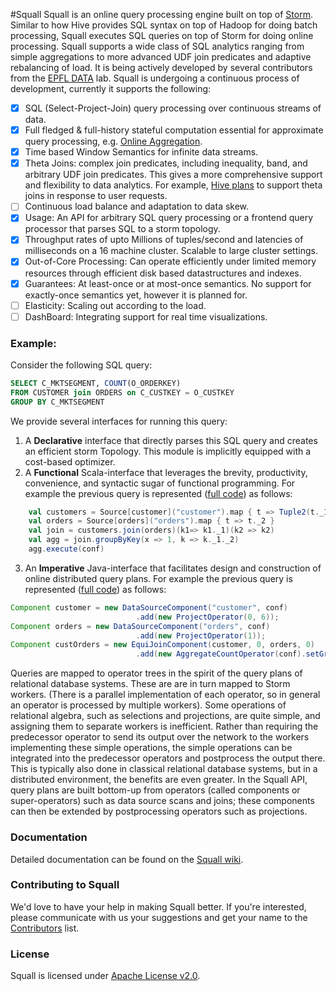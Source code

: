 
<!--
[alt text][logo]
[logo]: https://raw.githubusercontent.com/epfldata/squall/master/resources/graphics/logo.jpg "Logo Title Text 2"
-->

#Squall
Squall is an online query processing engine built on top of [Storm](https://storm.apache.org/). Similar to how Hive provides SQL syntax on top of Hadoop for doing batch processing, Squall executes SQL queries on top of Storm for doing online processing. Squall supports a wide class of SQL analytics ranging from simple aggregations to more advanced UDF join predicates and adaptive rebalancing of load. It is being actively developed by several contributors from the [EPFL DATA](http://data.epfl.ch/) lab. Squall is undergoing a continuous process of development, currently it supports the following:

- [x] SQL (Select-Project-Join) query processing over continuous streams of data.
- [x] Full fledged & full-history stateful computation essential for approximate query processing, e.g. [Online Aggregation](http://en.wikipedia.org/wiki/Online_aggregation).
- [x] Time based Window Semantics for infinite data streams.
- [x] Theta Joins: complex join predicates, including inequality, band, and arbitrary UDF join predicates. This gives a more comprehensive support and flexibility to data analytics. For example, [Hive plans](https://cwiki.apache.org/confluence/display/Hive/Theta+Join) to support theta joins in response to user requests.
- [ ] Continuous load balance and adaptation to data skew.
- [x] Usage: An API for arbitrary SQL query processing or a frontend query processor that parses SQL to a storm topology.
- [x] Throughput rates of upto Millions of tuples/second and latencies of milliseconds on a 16 machine cluster. Scalable to large cluster settings.
- [x] Out-of-Core Processing: Can operate efficiently under limited memory resources through efficient disk based datastructures and indexes.
- [x] Guarantees: At least-once or at most-once semantics. No support for exactly-once semantics yet, however it is planned for.
- [ ] Elasticity: Scaling out according to the load.
- [ ] DashBoard: Integrating support for real time visualizations.

### Example:
Consider the following SQL query:
```sql
SELECT C_MKTSEGMENT, COUNT(O_ORDERKEY)
FROM CUSTOMER join ORDERS on C_CUSTKEY = O_CUSTKEY
GROUP BY C_MKTSEGMENT
```

We provide several interfaces for running this query:

1. A **Declarative** interface that directly parses this SQL query and creates an efficient storm Topology. This module is implicitly equipped with a cost-based optimizer.
2. A **Functional** Scala-interface that leverages the brevity, productivity, convenience, and syntactic sugar of functional programming. For example the previous query is represented ([full code](https://github.com/epfldata/squall/blob/master/frontend/src/main/scala/frontend/functional/scala/queries/ScalaHyracksPlan.scala)) as follows:

```scala
    val customers = Source[customer]("customer").map { t => Tuple2(t._1, t._7) }
    val orders = Source[orders]("orders").map { t => t._2 }
    val join = customers.join(orders)(k1=> k1._1)(k2 => k2) 
    val agg = join.groupByKey(x => 1, k => k._1._2)
    agg.execute(conf)
```


3. An **Imperative** Java-interface that facilitates design and construction of online distributed query plans. For example the previous query is represented ([full code](https://github.com/epfldata/squall/blob/master/core/src/main/java/ch/epfl/data/plan_runner/query_plans/HyracksPlan.java)) as follows:

```java
Component customer = new DataSourceComponent("customer", conf)
                            .add(new ProjectOperator(0, 6));
Component orders = new DataSourceComponent("orders", conf)
                            .add(new ProjectOperator(1));
Component custOrders = new EquiJoinComponent(customer, 0, orders, 0)
                            .add(new AggregateCountOperator(conf).setGroupByColumns(1));
```


Queries are mapped to operator trees in the spirit of the query plans
of relational database systems.
These are are in turn mapped to Storm workers. (There is a parallel
implementation of each operator, so in general an operator is processed
by multiple workers).
Some operations of relational algebra, such as selections and projections,
are quite simple, and assigning them to separate workers is inefficient.
Rather than requiring the predecessor operator to send its output over the
network to the workers implementing these simple operations,
the simple operations can be integrated into the predecessor operators
and postprocess the output there. This is typically also done in
classical relational database systems, but in a distributed environment,
the benefits are even greater.
In the Squall API, query plans are built bottom-up from 
operators (called components or super-operators)
such as data source scans and joins; 
these components can then be extended by postprocessing operators such as
projections.



### Documentation
Detailed documentation can be found on the [Squall wiki](http://github.com/epfldata/squall/wiki).

### Contributing to Squall
We'd love to have your help in making Squall better. If you're interested, please communicate with us your suggestions and get your name to the [Contributors](https://github.com/epfldata/squall/wiki/Contributors) list.

### License
Squall is licensed under [Apache License v2.0](http://www.apache.org/licenses/LICENSE-2.0.html).
